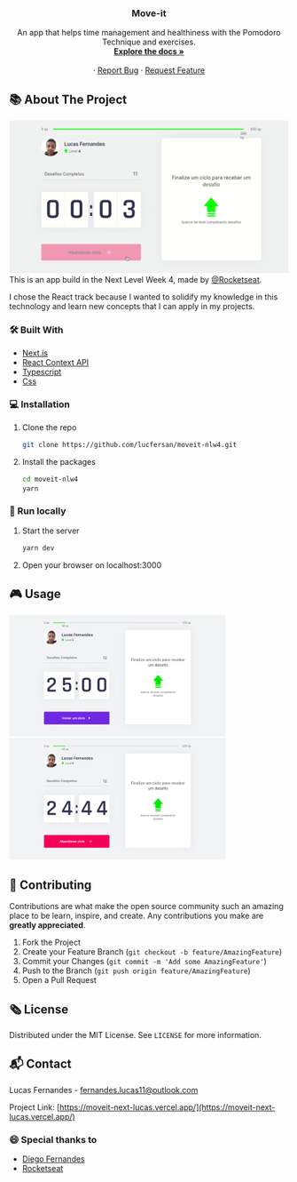 <p align="center">
  <h3 align="center">Move-it</h3>

  <p align="center">
    An app that helps time management and healthiness with the Pomodoro Technique and exercises.
    <br />
    <a href="https://github.com/lucfersan/moveit-nlw4"><strong>Explore the docs »</strong></a>
    <br />
    <br />
    ·
    <a href="https://github.com/lucfersan/moveit-nlw4/issues">Report Bug</a>
    ·
    <a href="https://github.com/lucfersan/moveit-nlw4/issues">Request Feature</a>
  </p>
</p>

## 📚 About The Project

![Move-it](.github/moveit.gif)
This is an app build in the Next Level Week 4, made by [@Rocketseat](https://github.com/Rocketseat).

I chose the React track because I wanted to solidify my knowledge in this technology and learn new concepts that I can apply in my projects.

### 🛠️ Built With

- [Next.js](https://nextjs.org/)
- [React Context API](https://reactjs.org/docs/context.html)
- [Typescript](https://www.typescriptlang.org/)
- [Css](https://developer.mozilla.org/pt-BR/docs/Web/CSS)

### 💻 Installation

1. Clone the repo
   ```sh
   git clone https://github.com/lucfersan/moveit-nlw4.git
   ```
2. Install the packages
   ```sh
   cd moveit-nlw4
   yarn
   ```

### 🚀 Run locally

1. Start the server
   ```sh
   yarn dev
   ```
2. Open your browser on localhost:3000

## 🎮 Usage

<p float="left">
  <img src=".github/moveit-start.png" width="390" />
  <img src=".github/moveit-running.png" width="390" /> 
</p>

## 🤝 Contributing

Contributions are what make the open source community such an amazing place to be learn, inspire, and create. Any contributions you make are **greatly appreciated**.

1. Fork the Project
2. Create your Feature Branch (`git checkout -b feature/AmazingFeature`)
3. Commit your Changes (`git commit -m 'Add some AmazingFeature'`)
4. Push to the Branch (`git push origin feature/AmazingFeature`)
5. Open a Pull Request

## 🗞️ License

Distributed under the MIT License. See `LICENSE` for more information.

## 📬 Contact

Lucas Fernandes - fernandes.lucas11@outlook.com

Project Link: [https://moveit-next-lucas.vercel.app/](https://moveit-next-lucas.vercel.app/)

### 😄 Special thanks to

- [Diego Fernandes](https://github.com/diego3g)
- [Rocketseat](https://github.com/Rocketseat)
